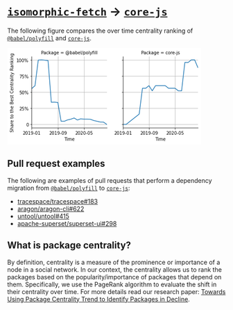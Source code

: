 # [`isomorphic-fetch`](https://www.npmjs.com/package/@babel/polyfill) -> [`core-js`](https://www.npmjs.com/package/core-js)

The following figure compares the over time centrality ranking of [`@babel/polyfill`](https://www.npmjs.com/package/@babel/polyfill) and [`core-js`](https://www.npmjs.com/package/core-js).

![the centrality of @babel/polyfill and core-js](../figs/@babel_polyfill_core-js.png)

## Pull request examples

The following are examples of pull requests that perform a dependency migration from [`@babel/polyfill`](https://www.npmjs.com/package/@babel/polyfill) to [`core-js`](https://www.npmjs.com/package/core-js):

- [tracespace/tracespace#183](https://github.com/tracespace/tracespace/pull/183)
- [aragon/aragon-cli#622](https://github.com/aragon/aragon-cli/pull/622)
- [untool/untool#415](https://github.com/untool/untool/pull/415)
- [apache-superset/superset-ui#298](https://github.com/apache-superset/superset-ui/pull/298)

## What is package centrality?

By definition, centrality is a measure of the prominence or importance of a node in a social network.
In our context, the centrality allows us to rank the packages based on the popularity/importance of packages that depend on them.
Specifically, we use the PageRank algorithm to evaluate the shift in their centrality over time.
For more details read our research paper: [Towards Using Package Centrality Trend to Identify Packages in Decline](https://arxiv.org/abs/2107.10168).
